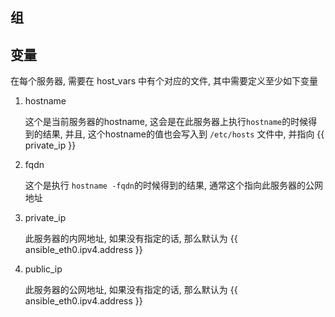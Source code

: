 ## 组


## 变量
在每个服务器, 需要在 host_vars 中有个对应的文件, 其中需要定义至少如下变量

1. hostname

    这个是当前服务器的hostname, 这会是在此服务器上执行`hostname`的时候得到的结果, 并且, 这个hostname的值也会写入到 `/etc/hosts` 文件中, 并指向 {{ private_ip }}
    

2. fqdn

    这个是执行 `hostname -fqdn`的时候得到的结果, 通常这个指向此服务器的公网地址
    
3. private_ip

    此服务器的内网地址, 如果没有指定的话, 那么默认为 {{ ansible_eth0.ipv4.address }}

4. public_ip

    此服务器的公网地址, 如果没有指定的话, 那么默认为 {{ ansible_eth0.ipv4.address }}